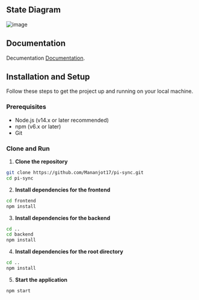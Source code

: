 ## State Diagram

![image](https://github.com/user-attachments/assets/ffa88163-0419-431d-bc69-4c1dec15f727)


## Documentation

Decumentation [Documentation](https://docs.google.com/document/d/17KfwKTam2xfZxg5DyI1GBWuqjAGT75xGyDxtBdnJztI/edit?usp=sharing).

## Installation and Setup

Follow these steps to get the project up and running on your local machine.

### Prerequisites

- Node.js (v14.x or later recommended)
- npm (v6.x or later)
- Git

### Clone and Run

1. **Clone the repository**

```bash
git clone https://github.com/Mananjot17/pi-sync.git
cd pi-sync
```

2. **Install dependencies for the frontend**
```bash
cd frontend
npm install
```

3. **Install dependencies for the backend**
```bash
cd ..
cd backend
npm install
```

4. **Install dependencies for the root directory**
```bash
cd ..
npm install
```

5. **Start the application**
```bash
npm start
```



